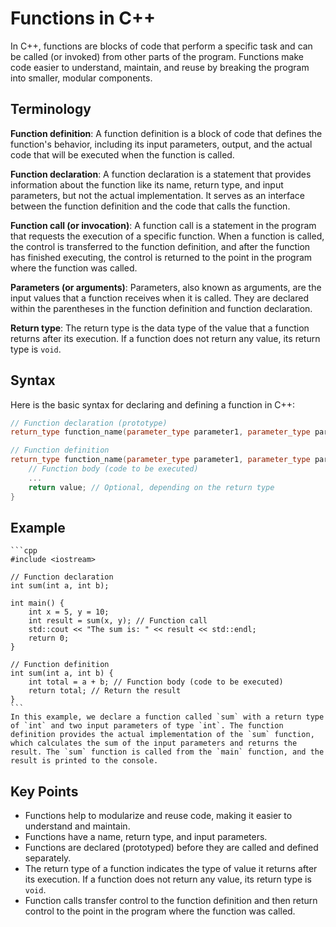 # Functions in C++

In C++, functions are blocks of code that perform a specific task and can be called (or invoked) from other parts of the program. Functions make code easier to understand, maintain, and reuse by breaking the program into smaller, modular components.

## Terminology

**Function definition**: A function definition is a block of code that defines the function's behavior, including its input parameters, output, and the actual code that will be executed when the function is called.

**Function declaration**: A function declaration is a statement that provides information about the function like its name, return type, and input parameters, but not the actual implementation. It serves as an interface between the function definition and the code that calls the function.

**Function call (or invocation)**: A function call is a statement in the program that requests the execution of a specific function. When a function is called, the control is transferred to the function definition, and after the function has finished executing, the control is returned to the point in the program where the function was called.

**Parameters (or arguments)**: Parameters, also known as arguments, are the input values that a function receives when it is called. They are declared within the parentheses in the function definition and function declaration.

**Return type**: The return type is the data type of the value that a function returns after its execution. If a function does not return any value, its return type is `void`.

## Syntax

Here is the basic syntax for declaring and defining a function in C++:

```cpp
// Function declaration (prototype)
return_type function_name(parameter_type parameter1, parameter_type parameter2);

// Function definition
return_type function_name(parameter_type parameter1, parameter_type parameter2) {
    // Function body (code to be executed)
    ...
    return value; // Optional, depending on the return type
}
```

## Example

~~~admonish example
```cpp
#include <iostream>

// Function declaration
int sum(int a, int b);

int main() {
    int x = 5, y = 10;
    int result = sum(x, y); // Function call
    std::cout << "The sum is: " << result << std::endl;
    return 0;
}

// Function definition
int sum(int a, int b) {
    int total = a + b; // Function body (code to be executed)
    return total; // Return the result
}
```
In this example, we declare a function called `sum` with a return type of `int` and two input parameters of type `int`. The function definition provides the actual implementation of the `sum` function, which calculates the sum of the input parameters and returns the result. The `sum` function is called from the `main` function, and the result is printed to the console.
~~~

## Key Points

- Functions help to modularize and reuse code, making it easier to understand and maintain.
- Functions have a name, return type, and input parameters.
- Functions are declared (prototyped) before they are called and defined separately.
- The return type of a function indicates the type of value it returns after its execution. If a function does not return any value, its return type is `void`.
- Function calls transfer control to the function definition and then return control to the point in the program where the function was called.